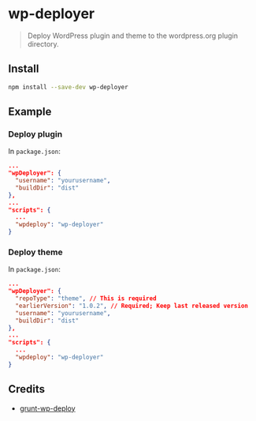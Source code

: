 # wp-deployer

> Deploy WordPress plugin and theme to the wordpress.org plugin directory.

## Install

```sh
npm install --save-dev wp-deployer
```

## Example

### Deploy plugin

In `package.json`:

```json
...
"wpDeployer": {
  "username": "yourusername",
  "buildDir": "dist"
},
...
"scripts": {
  ...
  "wpdeploy": "wp-deployer"
}
```

### Deploy theme

In `package.json`:

```json
...
"wpDeployer": {
  "repoType": "theme", // This is required
  "earlierVersion": "1.0.2", // Required; Keep last released version
  "username": "yourusername",
  "buildDir": "dist"
},
...
"scripts": {
  ...
  "wpdeploy": "wp-deployer"
}
```

## Credits

* [grunt-wp-deploy](https://github.com/stephenharris/grunt-wp-deploy)
